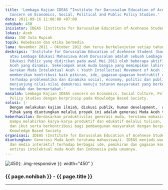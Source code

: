 ```yaml
---
title: 'Lembaga Kajian IDEAS “Institute for Darussalam Education of Acehnese Student”:
  Concern on Economics, Social, Political and Public Policy Studies.'
date: 2011-09-16 11:08:00 +07:00
nohibah: 450
inisiator: IDEAS (Institute for Darussalam Education of Acehnese Student)
lokasi: Aceh
dana: 150 Juta Rupiah
topik: Kebebasan dan etika bermedia
lama: November 2011 – Oktober 2012 dan terus berkelanjutan setiap tahunnya.
deskripsi: 'Institute for Darussalam Education of Acehnese Student (baca : IDEAS)
  atau Lembaga Edukasi Mahasiswa Aceh Darussalam adalah sebuah Lembaga Kajian dan
  Edukasi Public yang didirikan pada awal Mei 2011 oleh beberapa aktifis mahasiswa
  Aceh yang dinamis. Sekelompok anak muda bangsa yang memimpikan lahirnya sebuah komunitas
  Gerakan Muda Intelektual Aceh ( Youth Intellectual Movement of Aceh ) yang mampu
  memberikan kontribusi baik pikiran, ide, gagasan-gagasan kontruktif dan edukatif
  terhadap problematika dan dinamika social, economy, politic dan public policy dengan
  menjunjung nilai-nilai demokrasi menuju tatanan masyarakat yang berkeadilan, damai,
  beradab dan bermartabat.'
masalah: Lembaga Kajian IDEAS concern on Economics, Social Culture, Political & Public
  Policy Studies dengan berprinsip pada Knowledge Based Society.
solusi: |-
  Dengan melakukan kajian ilmiah, diskusi publik, human development,  research,  publications dalam  Media online,  IDEAS Magazine, dan  Annual Report for Public.
  Pihak yang diuntungkan melalui proyek ini adalah generasi Muda Aceh terutama mahasiswa/i. IDEAS menjadi wadah berekspresi dan media interaktif terhadap berbagai ide, pemikiran dan gagasan konstruktif dari entitas intelektual muda Aceh dan Indonesia pada umumnya.
keberhasilan: Berdasarkan produktivitas generasi muda, terutama mahasiswa/i, diharapkan
  mampu melahirkan karya-karya produktif dan edukatif melalui tulisan, artikel ilmiah,
  dan ikut serta berkontribusi bagi pembangunan masyarakat dengan berprinsip pada
  Knowledge Based Society
organisasi: IDEAS (Institute for Darussalam Education of Acehnese Student)
diuntungkan: Generasi Muda Aceh terutama mahasiswa/i. IDEAS menjadi wadah berekspresi
  dan media interaktif terhadap berbagai ide, pemikiran dan gagasan konstruktif dari
  entitas intelektual muda Aceh dan Indonesia pada umumnya.
---
```


![450](/static/img/hibahcmb/450.png){: .img-responsive }{: width="450" }

### {{ page.nohibah }} - {{ page.title }}

---
